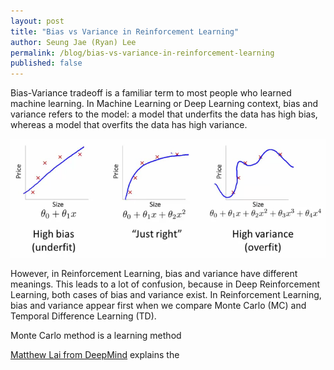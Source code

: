 ```yaml
---
layout: post
title: "Bias vs Variance in Reinforcement Learning"
author: Seung Jae (Ryan) Lee
permalink: /blog/bias-vs-variance-in-reinforcement-learning
published: false
---
```


Bias-Variance tradeoff is a familiar term to most people who learned machine learning. In Machine Learning or Deep Learning context, bias and variance refers to the model: a model that underfits the data has high bias, whereas a model that overfits the data has high variance.

![Bias vs. Variance in Andrew Ng's Coursera course](underfit_right_overfit.png)

However, in Reinforcement Learning, bias and variance have different meanings. This leads to a lot of confusion, because in Deep Reinforcement Learning, both cases of bias and variance exist. In Reinforcement Learning, bias and variance appear first when we compare Monte Carlo (MC) and Temporal Difference Learning (TD).

Monte Carlo method is a learning method 

[Matthew Lai from DeepMind](http://qr.ae/TUppf6) explains the
